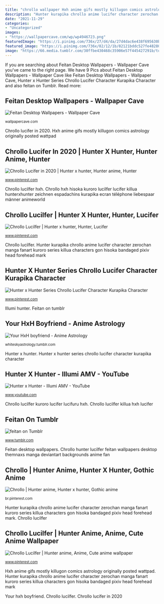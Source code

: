 ```yaml
---
title: "chrollo wallpaper Hxh anime gifs mostly killugon comics astrology originally posted wattpad"
description: "Hunter kurapika chrollo anime lucifer character zerochan manga fanart kuroro series killua characters gon hisoka bandaged pixiv head forehead mark"
date: "2021-11-29"
categories:
- "Uncategorized"
images:
- "https://wallpapercave.com/wp/wp4946723.png"
featuredImage: "https://i.pinimg.com/736x/27/d4/da/27d4dac6e438f695630beb31cae476a7.jpg"
featured_image: "https://i.pinimg.com/736x/82/12/1b/82121bddc527fe4828027beed3c1132f.jpg"
image: "https://66.media.tumblr.com/30ffbe430468c35906e57f445427291b/tumblr_n30gbmFQTd1s3dw0xo1_500.gif"
---
```


If you are searching about Feitan Desktop Wallpapers - Wallpaper Cave you've came to the right page. We have 9 Pics about Feitan Desktop Wallpapers - Wallpaper Cave like Feitan Desktop Wallpapers - Wallpaper Cave, Hunter x Hunter Series Chrollo Lucifer Character Kurapika Character and also feitan on Tumblr. Read more:

## Feitan Desktop Wallpapers - Wallpaper Cave

![Feitan Desktop Wallpapers - Wallpaper Cave](https://wallpapercave.com/wp/wp4946723.png "Hxh anime gifs mostly killugon comics astrology originally posted wattpad")

<small>wallpapercave.com</small>

Chrollo lucifer in 2020. Hxh anime gifs mostly killugon comics astrology originally posted wattpad

## Chrollo Lucifer In 2020 | Hunter X Hunter, Hunter Anime, Hunter

![Chrollo Lucifer in 2020 | Hunter x hunter, Hunter anime, Hunter](https://i.pinimg.com/736x/27/d4/da/27d4dac6e438f695630beb31cae476a7.jpg "Chrollo lucilfer kuroro lucifer lucifuru hxh")

<small>www.pinterest.com</small>

Chrollo lucilfer hxh. Chrollo hxh hisoka kuroro lucilfer lucifer killua hunterxhunter zeichnen espadachins kurapika ecran téléphone liebespaar männer animeworld

## Chrollo Lucilfer | Hunter X Hunter, Hunter, Lucifer

![Chrollo Lucilfer | Hunter x hunter, Hunter, Lucifer](https://i.pinimg.com/736x/ca/08/ba/ca08ba45056f66604635c87216c4e401.jpg "Hunter x hunter series chrollo lucifer character kurapika character")

<small>www.pinterest.com</small>

Chrollo lucilfer. Hunter kurapika chrollo anime lucifer character zerochan manga fanart kuroro series killua characters gon hisoka bandaged pixiv head forehead mark

## Hunter X Hunter Series Chrollo Lucifer Character Kurapika Character

![Hunter x Hunter Series Chrollo Lucifer Character Kurapika Character](https://i.pinimg.com/originals/c7/5f/e1/c75fe1084d5b64e8dd167b205af3237b.jpg "Illumi hunter")

<small>www.pinterest.com</small>

Illumi hunter. Feitan on tumblr

## Your HxH Boyfriend - Anime Astrology

![Your HxH boyfriend - Anime Astrology](https://66.media.tumblr.com/30ffbe430468c35906e57f445427291b/tumblr_n30gbmFQTd1s3dw0xo1_500.gif "Hunter x hunter")

<small>whiteskyastrology.tumblr.com</small>

Hunter x hunter. Hunter x hunter series chrollo lucifer character kurapika character

## Hunter X Hunter - Illumi AMV - YouTube

![Hunter x Hunter - Illumi AMV - YouTube](https://i.ytimg.com/vi/S2kTJOYmosc/maxresdefault.jpg "Chrollo lucilfer killua hxh lucifer")

<small>www.youtube.com</small>

Chrollo lucilfer kuroro lucifer lucifuru hxh. Chrollo lucilfer killua hxh lucifer

## Feitan On Tumblr

![feitan on Tumblr](https://78.media.tumblr.com/6d0d2528ba1563084c0f6f1fd82efc90/tumblr_o6m899ntvV1sg16ivo3_500.png "Feitan gon killua hunter")

<small>www.tumblr.com</small>

Feitan desktop wallpapers. Chrollo hunter lucilfer feitan wallpapers desktop themnaxs manga deviantart backgrounds anime fan

## Chrollo | Hunter Anime, Hunter X Hunter, Gothic Anime

![Chrollo | Hunter anime, Hunter x hunter, Gothic anime](https://i.pinimg.com/736x/81/a7/b2/81a7b2f2d3fd3ca8d2c3bbcb5f8ab6b3.jpg "Chrollo lucilfer kuroro lucifer lucifuru hxh")

<small>br.pinterest.com</small>

Hunter kurapika chrollo anime lucifer character zerochan manga fanart kuroro series killua characters gon hisoka bandaged pixiv head forehead mark. Chrollo lucilfer

## Chrollo Lucilfer | Hunter Anime, Anime, Cute Anime Wallpaper

![Chrollo Lucilfer | Hunter anime, Anime, Cute anime wallpaper](https://i.pinimg.com/736x/82/12/1b/82121bddc527fe4828027beed3c1132f.jpg "Hunter x hunter series chrollo lucifer character kurapika character")

<small>www.pinterest.com</small>

Hxh anime gifs mostly killugon comics astrology originally posted wattpad. Hunter kurapika chrollo anime lucifer character zerochan manga fanart kuroro series killua characters gon hisoka bandaged pixiv head forehead mark

Your hxh boyfriend. Chrollo lucilfer. Chrollo lucifer in 2020
